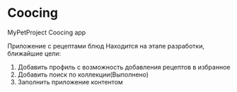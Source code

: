 # Coocing
MyPetProject Coocing app


Приложение с рецептами блюд
Находится на этапе разработки, ближайшие цели:
1. Добавить профиль с возможность добавления рецептов в избранное
2. Добавить поиск по коллекции(Выполнено)
3. Заполнить приложение контентом
